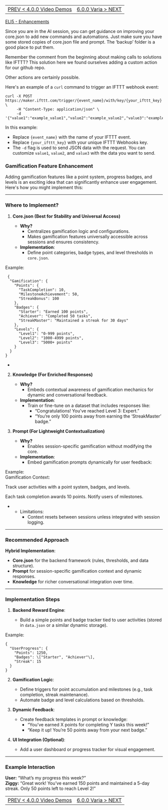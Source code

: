 <TABLE width="100%"><TR><TD align="left"><a href="‐-4.0.0-Video-Demos.md">PREV < 4.0.0 Video Demos</a></TD><TD align="right"><a href="‐-6.0.0-Varia.md">6.0.0 Varia > NEXT</a></TD></TR></TABLE>

[ELI5 - Enhancements](‐-5.0.0.1-Enhancements-‐-eli5.md)

Since you are in the AI session, you can get guidance on improving your core.json to add new commands and automations. Just make sure you have some stored copies of core.json file and prompt. The ‘backup’ folder is a good place to put them.

Remember the comment from the beginning about making calls to solutions like IFTTT? This solution here we found ourselves adding a custom action for our github repo. 

Other actions are certainly possible. 

Here's an example of a `curl` command to trigger an IFTTT webhook event:

```
curl -X POST https://maker.ifttt.com/trigger/{event_name}/with/key/{your_ifttt_key} \
     -H "Content-Type: application/json" \
     -d '{"value1":"example_value1","value2":"example_value2","value3":"example_value3"}'
```

In this example:

* Replace `{event_name}` with the name of your IFTTT event.  
* Replace `{your_ifttt_key}` with your unique IFTTT Webhooks key.  
* The `-d` flag is used to send JSON data with the request. You can customize `value1`, `value2`, and `value3` with the data you want to send.

### **Gamification Feature Enhancement**

Adding gamification features like a point system, progress badges, and levels is an exciting idea that can significantly enhance user engagement. Here's how you might implement this:

---

### **Where to Implement?**

1. **Core.json (Best for Stability and Universal Access)**

   * **Why?**  
     * Centralizes gamification logic and configurations.  
     * Makes gamification features universally accessible across sessions and ensures consistency.  
   * **Implementation**:  
     * Define point categories, badge types, and level thresholds in `core.json`.

Example:  
```
 {
  "Gamification": {
    "Points": {
      "TaskCompletion": 10,
      "MilestoneAchievement": 50,
      "StreakBonus": 100
    },
    "Badges": {
      "Starter": "Earned 100 points",
      "Achiever": "Completed 50 tasks",
      "StreakMaster": "Maintained a streak for 30 days"
    },
    "Levels": {
      "Level1": "0-999 points",
      "Level2": "1000-4999 points",
      "Level3": "5000+ points"
    }
  }
}

```

*   
2. **Knowledge (For Enriched Responses)**

   * **Why?**  
     * Embeds contextual awareness of gamification mechanics for dynamic and conversational feedback.  
   * **Implementation**:  
     * Train or fine-tune on a dataset that includes responses like:  
       * “Congratulations\! You’ve reached Level 3: Expert.”  
       * “You’re only 100 points away from earning the ‘StreakMaster’ badge.”  
3. **Prompt (For Lightweight Contextualization)**

   * **Why?**  
     * Enables session-specific gamification without modifying the core.  
   * **Implementation**:  
     * Embed gamification prompts dynamically for user feedback:

Example:  
 Gamification Context:

Track user activities with a point system, badges, and levels.

Each task completion awards 10 points. Notify users of milestones.

*   
  * Limitations:  
    * Context resets between sessions unless integrated with session logging.

---

### **Recommended Approach**

**Hybrid Implementation**:

* **Core.json** for the backend framework (rules, thresholds, and data structure).  
* **Prompt** for session-specific gamification context and dynamic responses.  
* **Knowledge** for richer conversational integration over time.

---

### **Implementation Steps**

1. **Backend Reward Engine**:

   * Build a simple points and badge tracker tied to user activities (stored in `data.json` or a similar dynamic storage).

Example:  

```
{
  "UserProgress": {
    "Points": 1250,
    "Badges": \["Starter", "Achiever"\],
    "Streak": 15
  }
}
```

2. **Gamification Logic**:

   * Define triggers for point accumulation and milestones (e.g., task completion, streak maintenance).  
   * Automate badge and level calculations based on thresholds.  
3. **Dynamic Feedback**:

   * Create feedback templates in prompt or knowledge:  
     * “You’ve earned X points for completing Y tasks this week\!”  
     * “Keep it up\! You’re 50 points away from your next badge.”  
4. **UI Integration (Optional)**:

   * Add a user dashboard or progress tracker for visual engagement.

---

### **Example Interaction**

**User:** “What’s my progress this week?”  
**Ziggy:** “Great work\! You’ve earned 150 points and maintained a 5-day streak. Only 50 points left to reach Level 2\!”


<TABLE width="100%"><TR><TD align="left"><a href="‐-4.0.0-Video-Demos.md">PREV < 4.0.0 Video Demos</a></TD><TD align="right"><a href="‐-6.0.0-Varia.md">6.0.0 Varia > NEXT</a></TD></TR></TABLE>